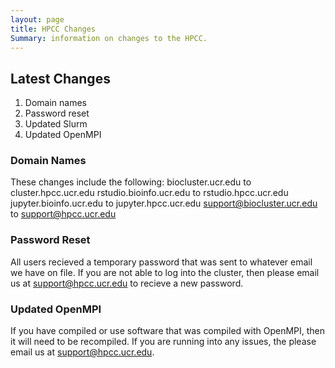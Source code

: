 ```yaml
---
layout: page
title: HPCC Changes
Summary: information on changes to the HPCC.
---
```


## Latest Changes
1. Domain names
2. Password reset
3. Updated Slurm
4. Updated OpenMPI

### Domain Names
These changes include the following:
    biocluster.ucr.edu to cluster.hpcc.ucr.edu
    rstudio.bioinfo.ucr.edu to rstudio.hpcc.ucr.edu
    jupyter.bioinfo.ucr.edu to jupyter.hpcc.ucr.edu
    support@biocluster.ucr.edu to support@hpcc.ucr.edu

### Password Reset
All users recieved a temporary password that was sent to whatever email we have on file.
If you are not able to log into the cluster, then please email us at support@hpcc.ucr.edu to recieve a new password.

### Updated OpenMPI
If you have compiled or use software that was compiled with OpenMPI, then it will need to be recompiled.
If you are running into any issues, the please email us at support@hpcc.ucr.edu.

